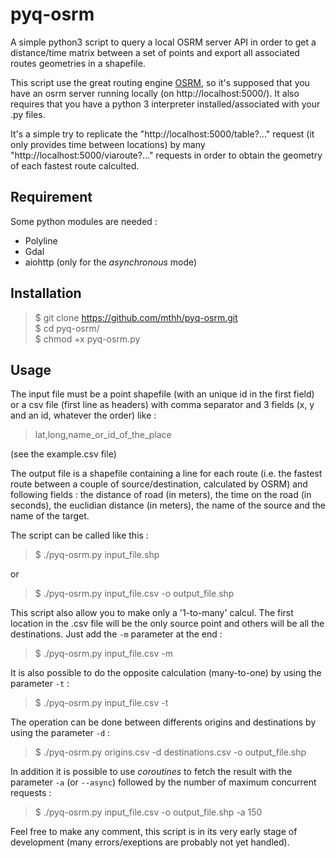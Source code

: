 # pyq-osrm

A simple python3 script to query a local OSRM server API in order to get a distance/time matrix between a set of points and export all associated routes geometries in a shapefile.

This script use the great routing engine [OSRM](https://github.com/Project-OSRM/), so it's supposed that you have an osrm server running locally (on http://localhost:5000/). It also requires that you have a python 3 interpreter installed/associated with your .py files.

It's a simple try to replicate the "http://localhost:5000/table?..." request (it only provides time between locations) by many "http://localhost:5000/viaroute?..." requests in order to obtain the geometry of each fastest route calculted.

## Requirement
Some python modules are needed :
* Polyline
* Gdal
* aiohttp (only for the *asynchronous* mode)

## Installation
> $ git clone https://github.com/mthh/pyq-osrm.git  
> $ cd pyq-osrm/  
> $ chmod +x pyq-osrm.py  

## Usage 
The input file must be a point shapefile (with an unique id in the first field) or a csv file (first line as headers) with comma separator and 3 fields (x, y and an id, whatever the order) like :
>    lat,long,name_or_id_of_the_place

(see the example.csv file)

The output file is a shapefile containing a line for each route (i.e. the fastest route between a couple of source/destination, calculated by OSRM) and following fields : the distance of road (in meters), the time on the road (in seconds), the euclidian distance (in meters), the name of the source and the name of the target.

The script can be called like this :

> $ ./pyq-osrm.py input_file.shp

or
> $ ./pyq-osrm.py input_file.csv -o output_file.shp

This script also allow you to make only a '1-to-many' calcul. The first location in the .csv file will be the only source point and others will be all the destinations. Just add the `-m` parameter at the end :
>	$ ./pyq-osrm.py input_file.csv -m

It is also possible to do the opposite calculation (many-to-one) by using the parameter `-t` :
> $ ./pyq-osrm.py input_file.csv -t

The operation can be done between differents origins and destinations by using the parameter `-d` :
> $ ./pyq-osrm.py origins.csv -d destinations.csv -o output_file.shp

In addition it is possible to use *coroutines* to fetch the result with the parameter `-a` (or `--async`) followed by the number of maximum concurrent requests :
> $ ./pyq-osrm.py input_file.csv -o output_file.shp -a 150


Feel free to make any comment, this script is in its very early stage of development (many errors/exeptions are probably not yet handled).
